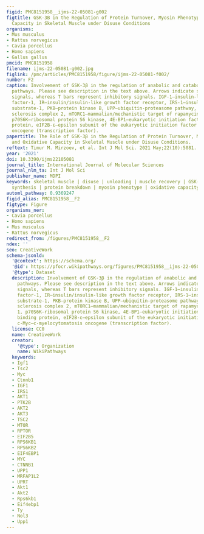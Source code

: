 ```yaml
---
figid: PMC8151958__ijms-22-05081-g002
figtitle: GSK-3B in the Regulation of Protein Turnover, Myosin Phenotype, and Oxidative
  Capacity in Skeletal Muscle under Disuse Conditions
organisms:
- Mus musculus
- Rattus norvegicus
- Cavia porcellus
- Homo sapiens
- Gallus gallus
pmcid: PMC8151958
filename: ijms-22-05081-g002.jpg
figlink: /pmc/articles/PMC8151958/figure/ijms-22-05081-f002/
number: F2
caption: Involvement of GSK-3β in the regulation of anabolic and catabolic signaling
  pathways. Please see description in the text above. Arrows indicate stimulatory
  signals, whereas T bars represent inhibitory signals. IGF-1—insulin-like growth
  factor-1, IR—insulin/insulin-like growth factor receptor, IRS-1—insulin receptor
  substrate-1, PKB—protein kinase B, UPP—ubiquitin-proteasome pathway, TSC2—tuberous
  sclerosis complex 2, mTORC1—mammalian/mechanistic target of rapamycin complex 1,
  p70S6K—ribosomal protein S6 kinase, 4E-BP1—eukaryotic initiation factor 4E binding
  protein, eIF2B-ε—epsilon subunit of the eukaryotic initiation factor 2B, c-Myc—c-myelocytomatosis
  oncogene (transcription factor).
papertitle: The Role of GSK-3β in the Regulation of Protein Turnover, Myosin Phenotype,
  and Oxidative Capacity in Skeletal Muscle under Disuse Conditions.
reftext: Timur M. Mirzoev, et al. Int J Mol Sci. 2021 May;22(10):5081.
year: '2021'
doi: 10.3390/ijms22105081
journal_title: International Journal of Molecular Sciences
journal_nlm_ta: Int J Mol Sci
publisher_name: MDPI
keywords: skeletal muscle | disuse | unloading | muscle recovery | GSK-3beta | protein
  synthesis | protein breakdown | myosin phenotype | oxidative capacity
automl_pathway: 0.9369247
figid_alias: PMC8151958__F2
figtype: Figure
organisms_ner:
- Cavia porcellus
- Homo sapiens
- Mus musculus
- Rattus norvegicus
redirect_from: /figures/PMC8151958__F2
ndex: ''
seo: CreativeWork
schema-jsonld:
  '@context': https://schema.org/
  '@id': https://pfocr.wikipathways.org/figures/PMC8151958__ijms-22-05081-g002.html
  '@type': Dataset
  description: Involvement of GSK-3β in the regulation of anabolic and catabolic signaling
    pathways. Please see description in the text above. Arrows indicate stimulatory
    signals, whereas T bars represent inhibitory signals. IGF-1—insulin-like growth
    factor-1, IR—insulin/insulin-like growth factor receptor, IRS-1—insulin receptor
    substrate-1, PKB—protein kinase B, UPP—ubiquitin-proteasome pathway, TSC2—tuberous
    sclerosis complex 2, mTORC1—mammalian/mechanistic target of rapamycin complex
    1, p70S6K—ribosomal protein S6 kinase, 4E-BP1—eukaryotic initiation factor 4E
    binding protein, eIF2B-ε—epsilon subunit of the eukaryotic initiation factor 2B,
    c-Myc—c-myelocytomatosis oncogene (transcription factor).
  license: CC0
  name: CreativeWork
  creator:
    '@type': Organization
    name: WikiPathways
  keywords:
  - Igf1
  - Tsc2
  - Myc
  - Ctnnb1
  - IGF1
  - IRS1
  - AKT1
  - PTK2B
  - AKT2
  - AKT3
  - TSC2
  - MTOR
  - RPTOR
  - EIF2B5
  - RPS6KB1
  - RPS6KB2
  - EIF4EBP1
  - MYC
  - CTNNB1
  - UPP1
  - MRFAP1L2
  - UPRT
  - Akt1
  - Akt2
  - Rps6kb1
  - Eif4ebp1
  - Ty
  - Nol3
  - Upp1
---
```


